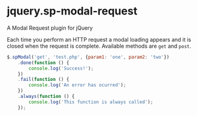 # jquery.sp-modal-request
A Modal Request plugin for jQuery

Each time you perform an HTTP request a modal loading appears and it is closed when the request is complete. Available methods are `get` and `post`.

```JavaScript
$.spModal('get', 'test.php', {param1: 'one', param2: 'two'})
    .done(function () {
        console.log('Success!');
    })
    .fail(function () {
        console.log('An error has ocurred');
    })
    .always(function () {
        console.log('This function is always called');
    });
```
